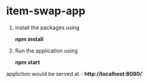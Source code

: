 # item-swap-app
1. install the packages using

    **npm install**
    
2. Run the application using

    **npm start**
    
 appliction would be served at  - **http://localhost:8080/**